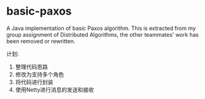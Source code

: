 basic-paxos
===========

A Java implementation of basic Paxos algorithm. This is extracted from my group assignment of Distributed Algorithms, the other teammates' work has been removed or rewritten.

计划:
1. 整理代码思路
2. 修改为支持多个角色
3. 将代码进行封装
4. 使用Netty进行消息的发送和接收


